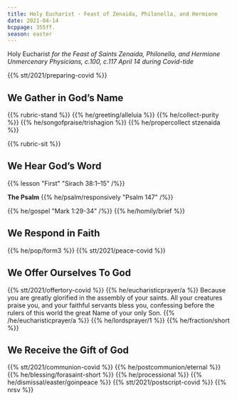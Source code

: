 ```yaml
---
title: Holy Eucharist - Feast of Zenaida, Philonella, and Hermione
date: 2021-04-14
bcppage: 355ff.
season: easter
---
```

Holy Eucharist
_for the Feast of Saints Zenaida, Philonella, and Hermione
Unmercenary Physicians, c.100, c.117
April 14
during Covid-tide_

{{% stt/2021/preparing-covid %}}

## We Gather in God’s Name
{{% rubric-stand %}}
{{% he/greeting/alleluia %}}
{{% he/collect-purity %}}
{{% he/songofpraise/trishagion %}}
{{% he/propercollect stzenaida %}}

{{% rubric-sit %}}
## We Hear God’s Word
{{% lesson "First" "Sirach 38:1–15" /%}}

**The Psalm**
{{% he/psalm/responsively "Psalm 147" /%}}

{{% he/gospel "Mark 1:29-34" /%}}
{{% he/homily/brief %}}

## We Respond in Faith
{{% he/pop/form3 %}}
{{% stt/2021/peace-covid %}}

## We Offer Ourselves To God
{{% stt/2021/offertory-covid %}}
{{% he/eucharisticprayer/a %}}
Because you are greatly glorified in the assembly of your saints. All your creatures praise you, and your faithful servants bless you, confessing before the rulers of this world the great Name of your only Son.
{{% /he/eucharisticprayer/a %}}
{{% he/lordsprayer/1 %}}
{{% he/fraction/short %}}

## We Receive the Gift of God
{{% stt/2021/communion-covid %}}
{{% he/postcommunion/eternal %}}
{{% he/blessing/forasaint-short %}}
{{% he/processional %}}
{{% he/dismissal/easter/goinpeace %}}
{{% stt/2021/postscript-covid %}}
{{% nrsv %}}
